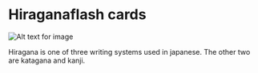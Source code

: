 # Hiraganaflash cards

![Alt text for image](https://github.com/Katherine-Brown-8000/Hiragana_flash_cards/blob/main/hiragana.png)




Hiragana is one of three writing systems used in  japanese. The other two are katagana and kanji.



